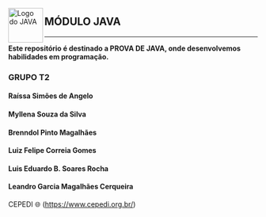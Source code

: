 <img src="https://brandslogos.com/wp-content/uploads/images/java-logo-1.png" alt="Logo do JAVA" width="70" height="70" align="left"> <h2>MÓDULO JAVA</h2>
<hr>

**Este repositório é destinado a PROVA DE JAVA, onde desenvolvemos habilidades em programação.**

<h3>GRUPO T2</h3>

<h4>Raíssa Simões de Angelo</h4>
<h4>Myllena Souza da Silva</h4>
<h4>Brenndol Pinto Magalhães</h4>
<h4>Luiz Felipe Correia Gomes</h4>
<h4>Luis Eduardo B. Soares Rocha</h4>
<h4>Leandro Garcia Magalhães Cerqueira</h4>


CEPEDI 🌐 (https://www.cepedi.org.br/)


